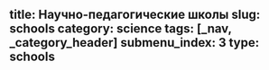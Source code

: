 title: Научно-педагогические школы
slug: schools
category: science
tags: [_nav, _category_header]
submenu_index: 3
type: schools
---
